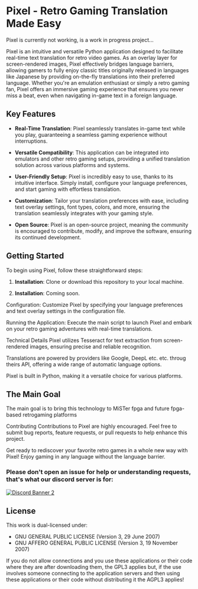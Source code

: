 # Pixel - Retro Gaming Translation Made Easy

Pixel is currently not working, is a work in progress project...

Pixel is an intuitive and versatile Python application designed to facilitate real-time text translation for retro video games. As an overlay layer for screen-rendered images, Pixel effectively bridges language barriers, allowing gamers to fully enjoy classic titles originally released in languages like Japanese by providing on-the-fly translations into their preferred language. Whether you're an emulation enthusiast or simply a retro gaming fan, Pixel offers an immersive gaming experience that ensures you never miss a beat, even when navigating in-game text in a foreign language.

## Key Features

- **Real-Time Translation**: Pixel seamlessly translates in-game text while you play, guaranteeing a seamless gaming experience without interruptions.

- **Versatile Compatibility**: This application can be integrated into emulators and other retro gaming setups, providing a unified translation solution across various platforms and systems.

- **User-Friendly Setup**: Pixel is incredibly easy to use, thanks to its intuitive interface. Simply install, configure your language preferences, and start gaming with effortless translation.

- **Customization**: Tailor your translation preferences with ease, including text overlay settings, font types, colors, and more, ensuring the translation seamlessly integrates with your gaming style.

- **Open Source**: Pixel is an open-source project, meaning the community is encouraged to contribute, modify, and improve the software, ensuring its continued development.

## Getting Started

To begin using Pixel, follow these straightforward steps:

1. **Installation**: Clone or download this repository to your local machine.

2. **Installation**: Coming soon.

Configuration: Customize Pixel by specifying your language preferences and text overlay settings in the configuration file.

Running the Application: Execute the main script to launch Pixel and embark on your retro gaming adventures with real-time translations.

Technical Details
Pixel utilizes Tesseract for text extraction from screen-rendered images, ensuring precise and reliable recognition.

Translations are powered by providers like Google, DeepL etc. etc. throug theirs API, offering a wide range of automatic language options.

Pixel is built in Python, making it a versatile choice for various platforms.

## The Main Goal

The main goal is to bring this technology to MiSTer fpga and future fpga-based retrogaming platforms

Contributing
Contributions to Pixel are highly encouraged. Feel free to submit bug reports, feature requests, or pull requests to help enhance this project.

Get ready to rediscover your favorite retro games in a whole new way with Pixel! Enjoy gaming in any language without the language barrier.

### Please don't open an issue for help or understanding requests, that's what our discord server is for:

[![Discord Banner 2](https://discordapp.com/api/guilds/832988340122288158/widget.png?style=banner2)](https://discord.gg/x7HQqDWmvw)

## License
This work is dual-licensed under:

- GNU GENERAL PUBLIC LICENSE (Version 3, 29 June 2007)
- GNU AFFERO GENERAL PUBLIC LICENSE (Version 3, 19 November 2007)

If you do not allow connections and you use these applications or their code where they are after downloading them, the GPL3 applies but, if the use involves someone connecting to the application servers and then using these applications or their code without distributing it the AGPL3 applies!



